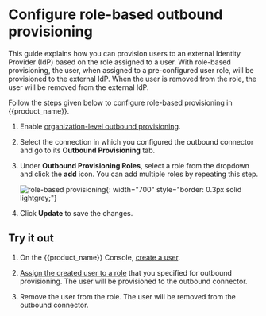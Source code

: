 # Configure role-based outbound provisioning

This guide explains how you can provision users to an external Identity Provider (IdP) based on the role assigned to a user. With role-based provisioning, the user, when assigned to a pre-configured user role, will be provisioned to the external IdP. When the user is removed from the role, the user will be removed from the external IdP.

Follow the steps given below to configure role-based provisioning in {{product_name}}.

1. Enable [organization-level outbound provisioning]({{base_path}}/guides/users/outbound-provisioning/provisioning-levels/org-level).

2. Select the connection in which you configured the outbound connector and go to its **Outbound Provisioning** tab.

3. Under **Outbound Provisioning Roles**, select a role from the dropdown and click the **add** icon. You can add multiple roles by repeating this step.

    ![role-based provisioning]({{base_path}}/assets/img/guides/outbound-provisioning/role-based-provisioning.png){: width="700" style="border: 0.3px solid lightgrey;"}

4. Click **Update** to save the changes.

## Try it out

1. On the {{product_name}} Console, [create a user]({{base_path}}/guides/users/manage-users/#onboard-single-user).

2. [Assign the created user to a role]({{base_path}}/guides/users/manage-roles/#assign-users-to-a-role) that you specified for outbound provisioning. The user will be provisioned to the outbound connector.

3. Remove the user from the role. The user will be removed from the outbound connector.